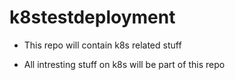 # k8stestdeployment

* This repo will contain k8s related stuff

* All intresting stuff on k8s will be part of this repo
